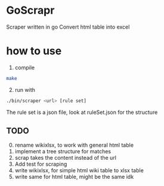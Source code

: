 # GoScrapr
Scraper written in go
Convert html table into excel

# how to use
1. compile
```bash
make
```
2. run with
```bash
./bin/scraper <url> [rule set]
```
The rule set is a json file, look at ruleSet.json for the structure 

## TODO
0. rename wikixlsx, to work with general html table
1. implement a tree structure for matches
1. scrap takes the content instead of the url
2. Add test for scraping
3. write wikixlsx, for simple html wiki table to xlsx table
4. write same for html table, might be the same idk
